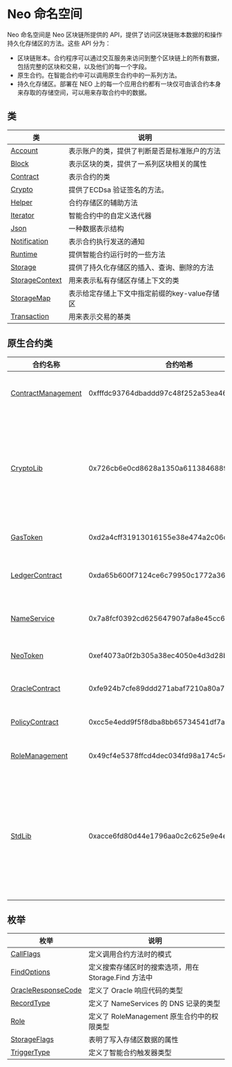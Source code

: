 # Neo 命名空间

Neo 命名空间是 Neo 区块链所提供的 API，提供了访问区块链账本数据的和操作持久化存储区的方法。这些 API 分为：

- 区块链账本。合约程序可以通过交互服务来访问到整个区块链上的所有数据，包括完整的区块和交易，以及他们的每一个字段。
- 原生合约。在智能合约中可以调用原生合约中的一系列方法。
- 持久化存储区。部署在 NEO 上的每一个应用合约都有一块仅可由该合约本身来存取的存储空间，可以用来存取合约中的数据。


## 类

| 类                                        | 说明                       |
| ---------------------------------------- | ------------------------ |
| [Account](neo/Account.md)                | 表示账户的类，提供了判断是否是标准账户的方法        |
| [Block](neo/Block.md)                    | 表示区块的类，提供了一系列区块相关的属性     |
| [Contract](neo/Contract.md)              | 表示合约的类                   |
| [Crypto](neo/Crypto.md)              | 提供了ECDsa 验证签名的方法。                   |
| [Helper](neo/Helper.md)              | 合约存储区的辅助方法                   |
| [Iterator](neo/Iterator.md)              | 智能合约中的自定义迭代器                   |
| [Json](neo/Json.md)              | 一种数据表示结构                   |
| [Notification](neo/Notification.md)              | 表示合约执行发送的通知                   |
| [Runtime](neo/Runtime.md)                | 提供智能合约运行时的一些方法     |
| [Storage](neo/Storage.md)                | 提供了持久化存储区的插入、查询、删除的方法    |
| [StorageContext](neo/StorageContext.md)  | 用来表示私有存储区存储上下文的类   |
| [StorageMap](neo/StorageMap.md)  | 表示给定存储上下文中指定前缀的key-value存储区   |
| [Transaction](neo/Transaction.md)        | 用来表示交易的基类                |

## 原生合约类

| 合约名称                                                  | 合约哈希                                   | 说明                                         |
| --------------------------------------------------------- | ------------------------------------------ | -------------------------------------------- |
| [ContractManagement](fw/dotnet/neo/ContractManagement.md) | 0xfffdc93764dbaddd97c48f252a53ea4643faa3fd | 管理合约的合约                               |
| [CryptoLib](fw/dotnet/neo/CryptoLib.md)                   | 0x726cb6e0cd8628a1350a611384688911ab75f51b | 集成了散列运算、验签等密码学方法的合约       |
| [GasToken](fw/dotnet/neo/GAS.md)                          | 0xd2a4cff31913016155e38e474a2c06d08be276cf | GAS相关合约                                  |
| [LedgerContract](fw/dotnet/neo/Ledger.md)                 | 0xda65b600f7124ce6c79950c1772a36403104f2be | 区块链协议层合约                             |
| [NameService](fw/dotnet/neo/NameService.md)               | 0x7a8fcf0392cd625647907afa8e45cc66872b596b | Neo域名服务合约                              |
| [NeoToken](fw/dotnet/neo/NEO.md)                          | 0xef4073a0f2b305a38ec4050e4d3d28bc40ea63f5 | NEO相关合约                                  |
| [OracleContract](fw/dotnet/neo/Oracle.md)                 | 0xfe924b7cfe89ddd271abaf7210a80a7e11178758 | 预言机合约                                   |
| [PolicyContract](fw/dotnet/neo/Policy.md)                 | 0xcc5e4edd9f5f8dba8bb65734541df7a1c081c67b | 共识策略合约                                 |
| [RoleManagement](fw/dotnet/neo/RoleManagement.md)         | 0x49cf4e5378ffcd4dec034fd98a174c5491e395e2 | 权限查询合约                                 |
| [StdLib](fw/dotnet/neo/StdLib.md)                         | 0xacce6fd80d44e1796aa0c2c625e9e4e0ce39efc0 | 集成了序列化、反序列化和格式转换等方法的合约 |

## 枚举

| 枚举                                       | 说明                        |
| ---------------------------------------- | ------------------------- |
| [CallFlags](neo/CallFlags.md) | 定义调用合约方法时的模式|
| [FindOptions](neo/FindOptions.md) | 定义搜索存储区时的搜索选项，用在 Storage.Find 方法中 |
| [OracleResponseCode](neo/OracleResponseCode.md) | 定义了 Oracle 响应代码的类型 |
| [RecordType](neo/RecordType.md) | 定义了 NameServices 的 DNS 记录的类型 |
| [Role](neo/Role.md) | 定义了 RoleManagement 原生合约中的权限类型 |
| [StorageFlags](neo/StorageFlags.md)  | 表明了写入存储区数据的属性 |
| [TriggerType](neo/TriggerType.md) | 定义了智能合约触发器类型 |

